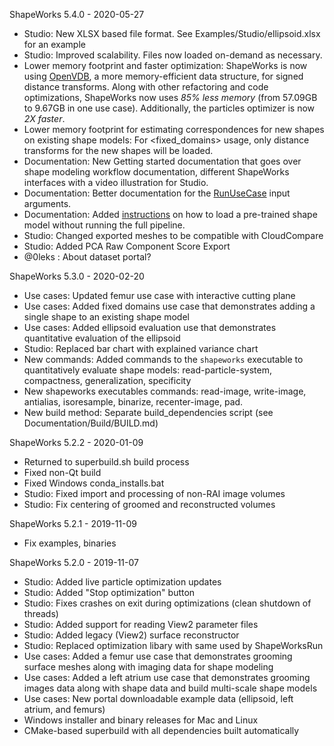 ShapeWorks 5.4.0 - 2020-05-27

* Studio: New XLSX based file format.  See Examples/Studio/ellipsoid.xlsx for an example
* Studio: Improved scalability.  Files now loaded on-demand as necessary.
* Lower memory footprint and faster optimization: ShapeWorks is now using [OpenVDB](https://www.openvdb.org/), a more memory-efficient data structure, for signed distance transforms. Along with other refactoring and code optimizations, ShapeWorks now uses *85% less memory* (from 57.09GB to 9.67GB in one use case). Additionally, the particles optimizer is now *2X faster*.
* Lower memory footprint for estimating correspondences for new shapes on existing shape models: For <fixed_domains> usage, only distance transforms for the new shapes will be loaded.
* Documentation: New Getting started documentation that goes over shape modeling workflow documentation, different ShapeWorks interfaces with a video illustration for Studio.
* Documentation: Better documentation for the [RunUseCase](UseCases/UseCases.md) input arguments.
* Documentation: Added [instructions](UseCases/UseCases.md#running-subsequent-analysis) on how to load a pre-trained shape model without running the full pipeline.
* Studio: Changed exported meshes to be compatible with CloudCompare
* Studio: Added PCA Raw Component Score Export
* @0leks : About dataset portal?

ShapeWorks 5.3.0 - 2020-02-20

* Use cases: Updated femur use case with interactive cutting plane
* Use cases: Added fixed domains use case that demonstrates adding a single shape to an existing shape model
* Use cases: Added ellipsoid evaluation use that demonstrates quantitative evaluation of the ellipsoid
* Studio: Replaced bar chart with explained variance chart
* New commands: Added commands to the `shapeworks` executable to quantitatively evaluate shape models: read-particle-system, compactness, generalization, specificity
* New shapeworks executables commands: read-image, write-image, antialias, isoresample, binarize, recenter-image, pad.
* New build method: Separate build_dependencies script (see Documentation/Build/BUILD.md)

ShapeWorks 5.2.2 - 2020-01-09

* Returned to superbuild.sh build process
* Fixed non-Qt build
* Fixed Windows conda_installs.bat
* Studio: Fixed import and processing of non-RAI image volumes
* Studio: Fix centering of groomed and reconstructed volumes

ShapeWorks 5.2.1 - 2019-11-09

* Fix examples, binaries

ShapeWorks 5.2.0 - 2019-11-07

* Studio: Added live particle optimization updates
* Studio: Added "Stop optimization" button
* Studio: Fixes crashes on exit during optimizations (clean shutdown of threads)
* Studio: Added support for reading View2 parameter files
* Studio: Added legacy (View2) surface reconstructor
* Studio: Replaced optimization libary with same used by ShapeWorksRun
* Use cases: Added a femur use case that demonstrates grooming surface meshes along with imaging data for shape modeling
* Use cases: Added a left atrium use case that demonstrates grooming images data along with shape data and build multi-scale shape models
* Use cases: New portal downloadable example data (ellipsoid, left atrium, and femurs)
* Windows installer and binary releases for Mac and Linux
* CMake-based superbuild with all dependencies built automatically


